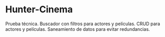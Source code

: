 # Hunter-Cinema
Prueba técnica. Buscador con filtros para actores y películas. CRUD para actores y películas. Saneamiento de datos para evitar redundancias. 
